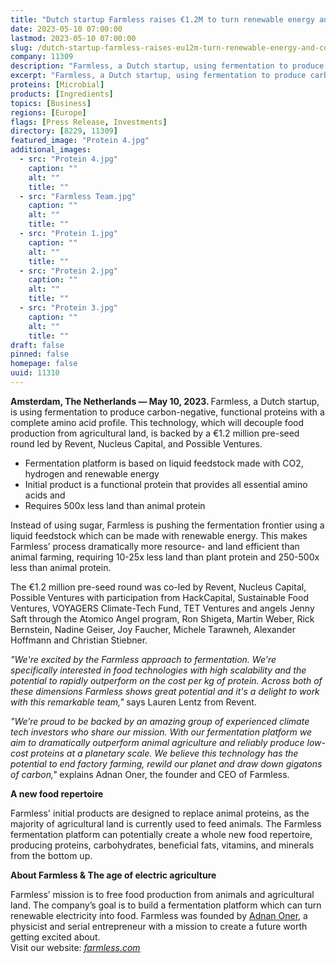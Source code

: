 ```yaml
---
title: "Dutch startup Farmless raises €1.2M to turn renewable energy and CO2 into carbon-negative food ingredients"
date: 2023-05-10 07:00:00
lastmod: 2023-05-10 07:00:00
slug: /dutch-startup-farmless-raises-eu12m-turn-renewable-energy-and-co2-carbon-negative-food
company: 11309
description: "Farmless, a Dutch startup, using fermentation to produce carbon-negative, functional proteins with a complete amino acid profile announces backing by a €1.2 million pre-seed round led by Revent, Nucleus Capital, and Possible Ventures."
excerpt: "Farmless, a Dutch startup, using fermentation to produce carbon-negative, functional proteins with a complete amino acid profile announces backing by a €1.2 million pre-seed round led by Revent, Nucleus Capital, and Possible Ventures."
proteins: [Microbial]
products: [Ingredients]
topics: [Business]
regions: [Europe]
flags: [Press Release, Investments]
directory: [8229, 11309]
featured_image: "Protein 4.jpg"
additional_images:
  - src: "Protein 4.jpg"
    caption: ""
    alt: ""
    title: ""
  - src: "Farmless Team.jpg"
    caption: ""
    alt: ""
    title: ""
  - src: "Protein 1.jpg"
    caption: ""
    alt: ""
    title: ""
  - src: "Protein 2.jpg"
    caption: ""
    alt: ""
    title: ""
  - src: "Protein 3.jpg"
    caption: ""
    alt: ""
    title: ""
draft: false
pinned: false
homepage: false
uuid: 11310
---
```

<p><strong>Amsterdam, The Netherlands — May 10, 2023. </strong>Farmless, a Dutch startup, is using fermentation to produce carbon-negative, functional proteins with a complete amino acid profile. This technology, which will decouple food production from agricultural land, is backed by a €1.2 million pre-seed round led by Revent, Nucleus Capital, and Possible Ventures.</p>
<ul>
<li>Fermentation platform is based on liquid feedstock made with CO2, hydrogen and renewable energy</li>
<li>Initial product is a functional protein that provides all essential amino acids and </li>
<li>Requires 500x less land than animal protein</li>
</ul>
<p>Instead of using sugar, Farmless is pushing the fermentation frontier using a liquid feedstock which can be made with renewable energy. This makes Farmless’ process dramatically more resource- and land efficient than animal farming, requiring 10-25x less land than plant protein and 250-500x less than animal protein.</p>
<p>The €1.2 million pre-seed round was co-led by Revent, Nucleus Capital, Possible Ventures with participation from HackCapital, Sustainable Food Ventures, VOYAGERS Climate-Tech Fund, TET Ventures and angels Jenny Saft through the Atomico Angel program, Ron Shigeta, Martin Weber, Rick Bernstein, Nadine Geiser, Joy Faucher, Michele Tarawneh, Alexander Hoffmann and Christian Stiebner.</p>
<p><em>"We're excited by the Farmless approach to fermentation. We're specifically interested in food technologies with high scalability and the potential to rapidly outperform on the cost per kg of protein. Across both of these dimensions Farmless shows great potential and it's a delight to work with this remarkable team,"</em> says Lauren Lentz from Revent.</p>
<p><em>"We’re proud to be backed by an amazing group of experienced climate tech investors who share our mission. With our fermentation platform we aim to dramatically outperform animal agriculture and reliably produce low-cost proteins at a planetary scale. We believe this technology has the potential to end factory farming, rewild our planet and draw down gigatons of carbon," </em>explains Adnan Oner, the founder and CEO of Farmless.</p>
<p><strong>A new food repertoire</strong></p>
<p>Farmless' initial products are designed to replace animal proteins, as the majority of agricultural land is currently used to feed animals. The Farmless fermentation platform can potentially create a whole new food repertoire, producing proteins, carbohydrates, beneficial fats, vitamins, and minerals from the bottom up.</p>
<p><strong>About Farmless & The age of electric agriculture</strong></p>
<p>Farmless’ mission is to free food production from animals and agricultural land. The company’s goal is to build a fermentation platform which can turn renewable electricity into food. Farmless was founded by <a href="https://www.linkedin.com/in/adnanoner/"><u>Adnan Oner</u></a>, a physicist and serial entrepreneur with a mission to create a future worth getting excited about. <br />
Visit our website: <a href="https://farmless.com/"><em><u>farmless.com</u></em></a></p>
